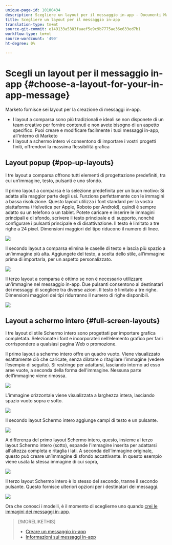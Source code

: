 ```yaml
---
unique-page-id: 10100434
description: Scegliere un layout per il messaggio in-app - Documenti Marketo - Documentazione prodotto
title: Scegliere un layout per il messaggio in-app
translation-type: tm+mt
source-git-commit: e149133a5383faaef5e9c9b7775ae36e633ed7b1
workflow-type: tm+mt
source-wordcount: '490'
ht-degree: 0%

---
```



# Scegli un layout per il messaggio in-app {#choose-a-layout-for-your-in-app-message}

Marketo fornisce sei layout per la creazione di messaggi in-app.

* I layout a comparsa sono più tradizionali e ideali se non disponete di un team creativo per fornire contenuti e non avete bisogno di un aspetto specifico. Puoi creare e modificare facilmente i tuoi messaggi in-app, all&#39;interno di Marketo
* I layout a schermo intero vi consentono di importare i vostri progetti finiti, offrendovi la massima flessibilità grafica

## Layout popup {#pop-up-layouts}

I tre layout a comparsa offrono tutti elementi di progettazione predefiniti, tra cui un’immagine, testo, pulsanti e uno sfondo.

Il primo layout a comparsa è la selezione predefinita per un buon motivo: Si adatta alla maggior parte degli usi. Funziona perfettamente con le immagini a bassa risoluzione. Questo layout utilizza i font standard per la vostra piattaforma (Helvetica per Apple, Roboto per Android), quindi è sempre adatto su un telefono o un tablet. Potete caricare e inserire le immagini principali e di sfondo, scrivere il testo principale e di supporto, nonché configurare i pulsanti principale e di disattivazione. Il testo è limitato a tre righe a 24 pixel. Dimensioni maggiori del tipo riducono il numero di linee.

![](assets/image2016-5-9-13-3a3-3a48.png)

Il secondo layout a comparsa elimina le caselle di testo e lascia più spazio a un’immagine più alta. Aggiungete del testo, a scelta dello stile, all’immagine prima di importarla, per un aspetto personalizzato.

![](assets/image2016-5-9-13-3a4-3a43.png)

Il terzo layout a comparsa è ottimo se non è necessario utilizzare un&#39;immagine nel messaggio in-app. Due pulsanti consentono ai destinatari dei messaggi di scegliere tra diverse azioni. Il testo è limitato a tre righe. Dimensioni maggiori dei tipi ridurranno il numero di righe disponibili.

![](assets/image2016-5-9-13-3a7-3a33.png)

## Layout a schermo intero {#full-screen-layouts}

I tre layout di stile Schermo intero sono progettati per importare grafica completata. Selezionate i font e incorporateli nell’elemento grafico per farli corrispondere a qualsiasi pagina Web o promozione.

Il primo layout a schermo intero offre un quadro vuoto. Viene visualizzato esattamente ciò che caricate, senza dilatare o ritagliare l’immagine (vedere l’esempio di seguito). Si restringe per adattarsi, lasciando intorno ad esso aree vuote, a seconda della forma dell&#39;immagine. Nessuna parte dell’immagine viene rimossa.

![](assets/image2016-5-9-13-3a9-3a26.png)

L’immagine orizzontale viene visualizzata a larghezza intera, lasciando spazio vuoto sopra e sotto.

![](assets/image2016-5-9-13-3a29-3a46.png)

Il secondo layout Schermo intero aggiunge campi di testo e un pulsante.

![](assets/image2016-5-9-13-3a10-3a27.png)

A differenza del primo layout Schermo intero, questo, insieme al terzo layout Schermo intero (sotto), espande l&#39;immagine inserita per adattarsi all&#39;altezza completa e ritaglia i lati. A seconda dell’immagine originale, questo può creare un’immagine di sfondo accattivante. In questo esempio viene usata la stessa immagine di cui sopra,

![](assets/image2016-5-9-14-3a0-3a36.png)

Il terzo layout Schermo intero è lo stesso del secondo, tranne il secondo pulsante. Questo fornisce ulteriori opzioni per i destinatari dei messaggi.

![](assets/image2016-5-9-13-3a11-3a35.png)

Ora che conosci i modelli, è il momento di sceglierne uno quando [crei le immagini dei messaggi in-app](add-in-app-message-images.md).

>[!MORELIKETHIS]
>
>* [Creare un messaggio in-app](http://docs.marketo.com/display/docs/create+an+in-app+message)
>* [Informazioni sui messaggi in-app](../../../../product-docs/mobile-marketing/in-app-messages/understanding-in-app-messages.md)

>



